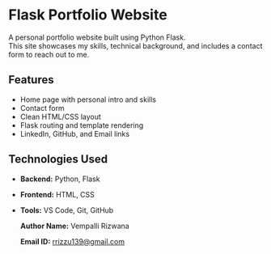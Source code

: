 # Flask Portfolio Website

A personal portfolio website built using Python Flask.  
This site showcases my skills, technical background, and includes a contact form to reach out to me.

##  Features

 - Home page with personal intro and skills
 - Contact form 
 - Clean HTML/CSS layout
 - Flask routing and template rendering
 - LinkedIn, GitHub, and Email links

##  Technologies Used

- **Backend:** Python, Flask  
- **Frontend:** HTML, CSS  
- **Tools:** VS Code, Git, GitHub

  **Author Name:** Vempalli Rizwana

  **Email ID:**  rrizzu139@gmail.com

